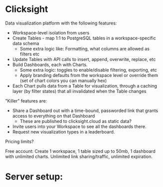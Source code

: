 # Clicksight

Data visualization platform with the following features:

* Workspace-level isolation from users
* Create Tables - map 1:1 to PostgreSQL tables in a workspace-specific data schema
  * Some extra logic like: Formatting, what columns are allowed as filters etc
* Update Tables with API calls to insert, append, overwrite, replace, etc
* Build Dashboards, each with Charts.
  * Some extra logic: toggles to enable/disable filtering, exporting, etc
  * Apply branding defaults from the workspace level or override them (set of chart colors you can manually hex)
* Each Chart pulls data from a Table for visualization, through a caching layer (by filter states) that all invalidated when the Table changes

"Killer" features are:

* Share a Dashboard out with a time-bound, passworded link that grants access to everything on that Dashboard
  * These are published to clicksight.cloud as static data?
* Invite users into your Workspace to see all the dashboards there.
* Request new visualization types in a leaderboard.

Pricing limits?

Free account: Create 1 workspace, 1 table sized up to 50mb, 1 dashboard with unlimited charts. Unlimited link sharing/traffic, unlimited expiration.


# Server setup:
